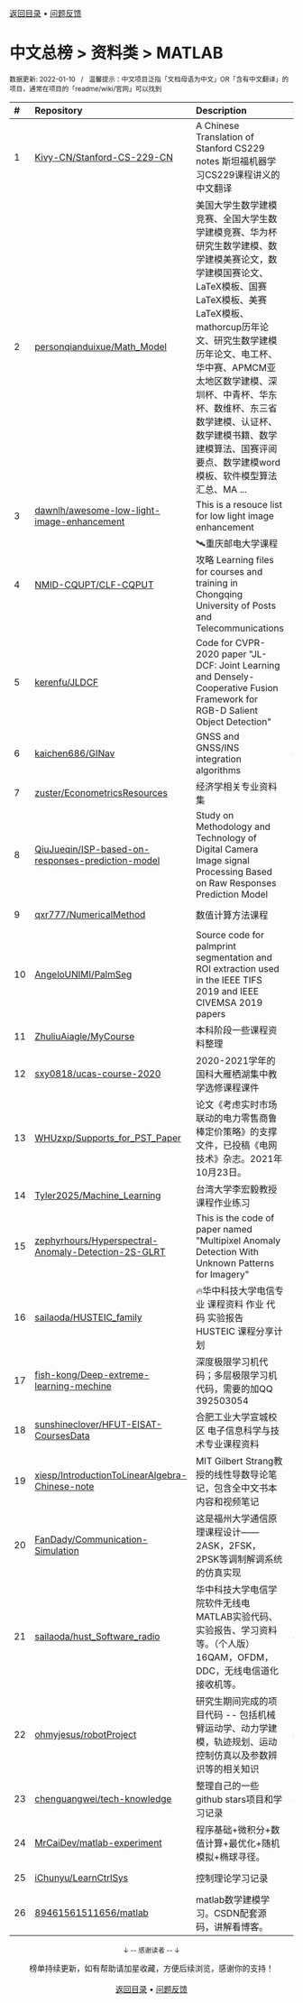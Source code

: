 <a href="https://gitee.com/GrowingGit/GitHub-Chinese-Top-Charts#github中文排行榜">返回目录</a> • <a href="/content/docs/feedback.md">问题反馈</a>

# 中文总榜 > 资料类 > MATLAB
<sub>数据更新: 2022-01-10&nbsp;&nbsp;&nbsp;/&nbsp;&nbsp;&nbsp;温馨提示：中文项目泛指「文档母语为中文」OR「含有中文翻译」的项目，通常在项目的「readme/wiki/官网」可以找到</sub>

|#|Repository|Description|Stars|Updated|
|:-|:-|:-|:-|:-|
|1|[Kivy-CN/Stanford-CS-229-CN](https://github.com/Kivy-CN/Stanford-CS-229-CN)|A Chinese Translation of Stanford CS229 notes 斯坦福机器学习CS229课程讲义的中文翻译|2972|2021-11-24|
|2|[personqianduixue/Math_Model](https://github.com/personqianduixue/Math_Model)|美国大学生数学建模竞赛、全国大学生数学建模竞赛、华为杯研究生数学建模、数学建模美赛论文，数学建模国赛论文、LaTeX模板、国赛LaTeX模板、美赛LaTeX模板、mathorcup历年论文、研究生数学建模历年论文、电工杯、华中赛、APMCM亚太地区数学建模、深圳杯、中青杯、华东杯、数维杯、东三省数学建模、认证杯、数学建模书籍、数学建模算法、国赛评阅要点、数学建模word模板、软件模型算法汇总、MA ...|371|2021-12-09|
|3|[dawnlh/awesome-low-light-image-enhancement](https://github.com/dawnlh/awesome-low-light-image-enhancement)|This is a resouce list for low light image enhancement|348|2022-01-07|
|4|[NMID-CQUPT/CLF-CQPUT](https://github.com/NMID-CQUPT/CLF-CQPUT)|🛰重庆邮电大学课程攻略 Learning files for courses and training in  Chongqing University of Posts and Telecommunications|60|2021-11-13|
|5|[kerenfu/JLDCF](https://github.com/kerenfu/JLDCF)|Code for CVPR-2020 paper "JL-DCF: Joint Learning and Densely-Cooperative Fusion Framework for RGB-D Salient Object Detection"|58|2022-01-07|
|6|[kaichen686/GINav](https://github.com/kaichen686/GINav)|GNSS and GNSS/INS integration algorithms|41|2021-12-05|
|7|[zuster/EconometricsResources](https://github.com/zuster/EconometricsResources)|经济学相关专业资料集|39|2021-12-16|
|8|[QiuJueqin/ISP-based-on-responses-prediction-model](https://github.com/QiuJueqin/ISP-based-on-responses-prediction-model)|Study on Methodology and Technology of Digital Camera Image signal Processing Based on Raw Responses Prediction Model|26|2021-10-09|
|9|[qxr777/NumericalMethod](https://github.com/qxr777/NumericalMethod)|数值计算方法课程|17|2021-11-15|
|10|[AngeloUNIMI/PalmSeg](https://github.com/AngeloUNIMI/PalmSeg)|Source code for palmprint segmentation and ROI extraction used in the IEEE TIFS 2019 and IEEE CIVEMSA 2019 papers|15|2021-09-06|
|11|[ZhuliuAiagle/MyCourse](https://github.com/ZhuliuAiagle/MyCourse)|本科阶段一些课程资料整理|11|2021-08-23|
|12|[sxy0818/ucas-course-2020](https://github.com/sxy0818/ucas-course-2020)|2020-2021学年的国科大雁栖湖集中教学选修课程课件|10|2021-08-28|
|13|[WHUzxp/Supports_for_PST_Paper](https://github.com/WHUzxp/Supports_for_PST_Paper)|论文《考虑实时市场联动的电力零售商鲁棒定价策略》的支撑文件，已投稿《电网技术》杂志。2021年10月23日。|9|2021-10-28|
|14|[Tyler2025/Machine_Learning](https://github.com/Tyler2025/Machine_Learning)|台湾大学李宏毅教授课程作业练习|9|2021-09-02|
|15|[zephyrhours/Hyperspectral-Anomaly-Detection-2S-GLRT](https://github.com/zephyrhours/Hyperspectral-Anomaly-Detection-2S-GLRT)|This is the code of paper named "Multipixel Anomaly Detection With Unknown Patterns for  Imagery"|8|2021-09-28|
|16|[sailaoda/HUSTEIC_family](https://github.com/sailaoda/HUSTEIC_family)|🔥华中科技大学电信专业 课程资料 作业 代码 实验报告 HUSTEIC 课程分享计划 |6|2021-09-20|
|17|[fish-kong/Deep-extreme-learning-mechine](https://github.com/fish-kong/Deep-extreme-learning-mechine)|深度极限学习机代码；多层极限学习机代码，需要的加QQ 392503054|6|2021-12-29|
|18|[sunshineclover/HFUT-EISAT-CoursesData](https://github.com/sunshineclover/HFUT-EISAT-CoursesData)|合肥工业大学宣城校区 电子信息科学与技术专业课程资料|5|2022-01-08|
|19|[xiesp/IntroductionToLinearAlgebra-Chinese-note](https://github.com/xiesp/IntroductionToLinearAlgebra-Chinese-note)|MIT  Gilbert Strang教授的线性导数导论笔记，包含全中文书本内容和视频笔记|5|2021-07-15|
|20|[FanDady/Communication-Simulation](https://github.com/FanDady/Communication-Simulation)|这是福州大学通信原理课程设计——2ASK，2FSK，2PSK等调制解调系统的仿真实现|5|2021-07-20|
|21|[sailaoda/hust_Software_radio](https://github.com/sailaoda/hust_Software_radio)|华中科技大学电信学院软件无线电MATLAB实验代码、实验报告、学习资料等。（个人版）16QAM，OFDM，DDC，无线电信道化接收机等。|4|2021-09-20|
|22|[ohmyjesus/robotProject](https://github.com/ohmyjesus/robotProject)|研究生期间完成的项目代码 -- 包括机械臂运动学、动力学建模，轨迹规划、运动控制仿真以及参数辨识等的相关知识|4|2021-12-14|
|23|[chenguangwei/tech-knowledge](https://github.com/chenguangwei/tech-knowledge)|整理自己的一些 github stars项目和学习记录|4|2021-09-17|
|24|[MrCaiDev/matlab-experiment](https://github.com/MrCaiDev/matlab-experiment)|程序基础+微积分+数值计算+最优化+随机模拟+椭球寻径。|3|2021-12-23|
|25|[iChunyu/LearnCtrlSys](https://github.com/iChunyu/LearnCtrlSys)|控制理论学习记录|3|2021-12-08|
|26|[89461561511656/matlab](https://github.com/89461561511656/matlab)|matlab数学建模学习。CSDN配套源码，讲解看博客。|2|2021-10-29|

<div align="center">
    <p><sub>↓ -- 感谢读者 -- ↓</sub></p>
    榜单持续更新，如有帮助请加星收藏，方便后续浏览，感谢你的支持！
</div>

<br/>

<div align="center"><a href="https://gitee.com/GrowingGit/GitHub-Chinese-Top-Charts#github中文排行榜">返回目录</a> • <a href="/content/docs/feedback.md">问题反馈</a></div>
